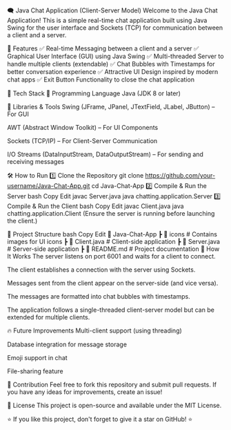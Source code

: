 🗨️ Java Chat Application (Client-Server Model)
Welcome to the Java Chat Application! This is a simple real-time chat application built using Java Swing for the user interface and Sockets (TCP) for communication between a client and a server.

📌 Features
✅ Real-time Messaging between a client and a server
✅ Graphical User Interface (GUI) using Java Swing
✅ Multi-threaded Server to handle multiple clients (extendable)
✅ Chat Bubbles with Timestamps for better conversation experience
✅ Attractive UI Design inspired by modern chat apps
✅ Exit Button Functionality to close the chat application

🚀 Tech Stack
🔹 Programming Language
Java (JDK 8 or later)

🔹 Libraries & Tools
Swing (JFrame, JPanel, JTextField, JLabel, JButton) – For GUI

AWT (Abstract Window Toolkit) – For UI Components

Sockets (TCP/IP) – For Client-Server Communication

I/O Streams (DataInputStream, DataOutputStream) – For sending and receiving messages



🛠️ How to Run
1️⃣ Clone the Repository
git clone https://github.com/your-username/Java-Chat-App.git
cd Java-Chat-App
2️⃣ Compile & Run the Server
bash
Copy
Edit
javac Server.java
java chatting.application.Server
3️⃣ Compile & Run the Client
bash
Copy
Edit
javac Client.java
java chatting.application.Client
(Ensure the server is running before launching the client.)

📜 Project Structure
bash
Copy
Edit
📂 Java-Chat-App
 ┣ 📂 icons             # Contains images for UI icons
 ┣ 📜 Client.java       # Client-side application
 ┣ 📜 Server.java       # Server-side application
 ┣ 📜 README.md         # Project documentation
📌 How It Works
The server listens on port 6001 and waits for a client to connect.

The client establishes a connection with the server using Sockets.

Messages sent from the client appear on the server-side (and vice versa).

The messages are formatted into chat bubbles with timestamps.

The application follows a single-threaded client-server model but can be extended for multiple clients.

🔥 Future Improvements
 Multi-client support (using threading)

 Database integration for message storage

 Emoji support in chat

 File-sharing feature

🤝 Contribution
Feel free to fork this repository and submit pull requests. If you have any ideas for improvements, create an issue!

📝 License
This project is open-source and available under the MIT License.

⭐ If you like this project, don't forget to give it a star on GitHub! ⭐
